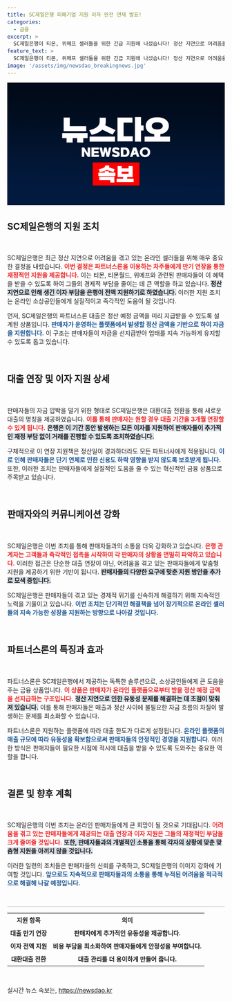 ```yaml
---
title: SC제일은행 피해기업 지원 이자 완전 면제 발표!
categories:
  - 금융
excerpt: >
  SC제일은행이 티몬, 위메프 셀러들을 위한 긴급 지원에 나섰습니다! 정산 지연으로 어려움을 겪는 온라인 판매자들에게 대출 만기 연장과 이자 전액 지원을 통해 유동성을 확보할 기회를 제공합니다. 온라인 판매자들의 생존을 위한 희망의 손길, 자세한 내용은 클릭해 보세요!
feature_text: >
  SC제일은행이 티몬, 위메프 셀러들을 위한 긴급 지원에 나섰습니다! 정산 지연으로 어려움을 겪는 온라인 판매자들에게 대출 만기 연장과 이자 전액 지원을 통해 유동성을 확보할 기회를 제공합니다. 온라인 판매자들의 생존을 위한 희망의 손길, 자세한 내용은 클릭해 보세요!
image: '/assets/img/newsdao_breakingnews.jpg'
---
```


<p><img src="/assets/img/newsdao_breakingnews.jpg" alt="bookingtag 속보" /></p>

<h2 data-ke-size="size26">SC제일은행의 지원 조치</h2>

<p data-ke-size="size16">&nbsp;</p>

<p>SC제일은행은 최근 정산 지연으로 어려움을 겪고 있는 온라인 셀러들을 위해 매우 중요한 결정을 내렸습니다. <b><span style="color: #ee2323;">이번 결정은 파트너스론을 이용하는 차주들에게 만기 연장을 통한 재정적인 지원을 제공합니다.</span></b> 이는 티몬, 티몬월드, 위메프와 관련된 판매자들이 이 혜택을 받을 수 있도록 하여 그들의 경제적 부담을 줄이는 데 큰 역할을 하고 있습니다. <b><span style="background-color: #21538527;">정산 지연으로 인해 생긴 이자 부담을 은행이 전액 지원하기로 하였습니다.</span></b> 이러한 지원 조치는 온라인 소상공인들에게 실질적이고 즉각적인 도움이 될 것입니다. </p>

<p>먼저, SC제일은행의 파트너스론 대출은 정산 예정 금액을 미리 지급받을 수 있도록 설계된 상품입니다. <b><span style="color: #1a5490;">판매자가 운영하는 플랫폼에서 발생할 정산 금액을 기반으로 하여 자금을 지원합니다.</span></b> 이 구조는 판매자들이 자금을 선지급받아 업태를 지속 가능하게 유지할 수 있도록 돕고 있습니다. </p>

<p data-ke-size="size16">&nbsp;</p>

<h2 data-ke-size="size26">대출 연장 및 이자 지원 상세</h2>

<p data-ke-size="size16">&nbsp;</p>

<p>판매자들의 자금 압박을 덜기 위한 형태로 SC제일은행은 대환대출 전환을 통해 새로운 대출의 명칭을 제공하였습니다. <b><span style="color: #ee2323;">이를 통해 판매자는 원할 경우 대출 기간을 3개월 연장할 수 있게 됩니다.</span></b> <b><span style="background-color: #21538527;">은행은 이 기간 동안 발생하는 모든 이자를 지원하여 판매자들이 추가적인 재정 부담 없이 거래를 진행할 수 있도록 조치하였습니다.</span></b> </p>

<p>구체적으로 이 연장 지원책은 정산일이 경과하더라도 모든 파트너사에게 적용됩니다. <b><span style="color: #1a5490;">이로 인해 판매자들은 단기 연체로 인한 신용도 하락 영향을 받지 않도록 보호받게 됩니다.</span></b> 또한, 이러한 조치는 판매자들에게 실질적인 도움을 줄 수 있는 혁신적인 금융 상품으로 주목받고 있습니다. </p>

<p data-ke-size="size16">&nbsp;</p>

<h2 data-ke-size="size26">판매자와의 커뮤니케이션 강화</h2>

<p data-ke-size="size16">&nbsp;</p>

<p>SC제일은행은 이번 조치를 통해 판매자들과의 소통을 더욱 강화하고 있습니다. <b><span style="color: #ee2323;">은행 관계자는 고객들과 즉각적인 접촉을 시작하여 각 판매자의 상황을 면밀히 파악하고 있습니다.</span></b> 이러한 접근은 단순한 대출 연장이 아닌, 어려움을 겪고 있는 판매자들에게 맞춤형 지원을 제공하기 위한 기반이 됩니다. <b><span style="background-color: #21538527;">판매자들의 다양한 요구에 맞춘 지원 방안을 추가로 모색 중입니다.</span></b></p>

<p>SC제일은행은 판매자들이 겪고 있는 경제적 위기를 신속하게 해결하기 위해 지속적인 노력을 기울이고 있습니다. <b><span style="color: #1a5490;">이번 조치는 단기적인 해결책을 넘어 장기적으로 온라인 셀러들의 지속 가능한 성장을 지원하는 방향으로 나아갈 것입니다.</span></b></p>

<p data-ke-size="size16">&nbsp;</p>

<h2 data-ke-size="size26">파트너스론의 특징과 효과</h2>

<p data-ke-size="size16">&nbsp;</p>

<p>파트너스론은 SC제일은행에서 제공하는 독특한 솔루션으로, 소상공인들에게 큰 도움을 주는 금융 상품입니다. <b><span style="color: #ee2323;">이 상품은 판매자가 온라인 플랫폼으로부터 받을 정산 예정 금액을 선지급하는 구조입니다.</span></b> <b><span style="background-color: #21538527;">정산 지연으로 인한 유동성 문제를 해결하는 데 초점이 맞춰져 있습니다.</span></b> 이를 통해 판매자들은 매출과 정산 사이에 불필요한 자금 흐름의 차질이 발생하는 문제를 최소화할 수 있습니다.</p>

<p>파트너스론은 지원하는 플랫폼에 따라 대출 한도가 다르게 설정됩니다. <b><span style="color: #1a5490;">온라인 플랫폼의 매출 규모에 따라 유동성을 확보함으로써 판매자들의 안정적인 경영을 지원합니다.</span></b> 이러한 방식은 판매자들이 필요한 시점에 적시에 대출을 받을 수 있도록 도와주는 중요한 역할을 합니다. </p>

<p data-ke-size="size16">&nbsp;</p>

<h2 data-ke-size="size26">결론 및 향후 계획</h2>

<p data-ke-size="size16">&nbsp;</p>

<p>SC제일은행의 이번 조치는 온라인 판매자들에게 큰 희망이 될 것으로 기대됩니다. <b><span style="color: #ee2323;">어려움을 겪고 있는 판매자들에게 제공되는 대출 연장과 이자 지원은 그들의 재정적인 부담을 크게 줄여줄 것입니다.</span></b> <b><span style="background-color: #21538527;">또한, 판매자들과의 개별적인 소통을 통해 각자의 상황에 맞춘 맞춤형 지원을 아끼지 않을 것입니다.</span></b> </p>

<p>이러한 일련의 조치들은 판매자들의 신뢰를 구축하고, SC제일은행의 이미지 강화에 기여할 것입니다. <b><span style="color: #1a5490;">앞으로도 지속적으로 판매자들과의 소통을 통해 누적된 어려움을 적극적으로 해결해 나갈 예정입니다.</span></b> </p>

<p data-ke-size="size16">&nbsp;</p> 

<hr style="height: 1px; color: #ccc; background-color: #ccc">

<table style="width: 100%;">
    <tr>
        <td style="text-align: center; height: 25px;"><b>지원 항목</b></td>
        <td style="text-align: center; height: 25px;"><b>의미</b></td>
    </tr>
    <tr>
        <td style="text-align: center; height: 25px;"><b>대출 만기 연장</b></td>
        <td style="text-align: center; height: 25px;"><b>판매자에게 추가적인 유동성을 제공합니다.</b></td>
    </tr>
    <tr>
        <td style="text-align: center; height: 25px;"><b>이자 전액 지원</b></td>
        <td style="text-align: center; height: 25px;"><b>비용 부담을 최소화하여 판매자들에게 안정성을 부여합니다.</b></td>
    </tr>
    <tr>
        <td style="text-align: center; height: 25px;"><b>대환대출 전환</b></td>
        <td style="text-align: center; height: 25px;"><b>대출 관리를 더 용이하게 만들어 줍니다.</b></td>
    </tr>
</table>

<p data-ke-size="size16">&nbsp;</p>
실시간 뉴스 속보는, <a href="https://newsdao.kr" rel="dofollow">https://newsdao.kr</a>


